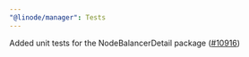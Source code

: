 ```yaml
---
"@linode/manager": Tests
---
```


Added unit tests for the NodeBalancerDetail package ([#10916](https://github.com/linode/manager/pull/10916))
